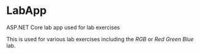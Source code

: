 # LabApp
ASP.NET Core lab app used for lab exercises

This is used for various lab exercises including the *RGB* or *Red Green Blue* lab.
